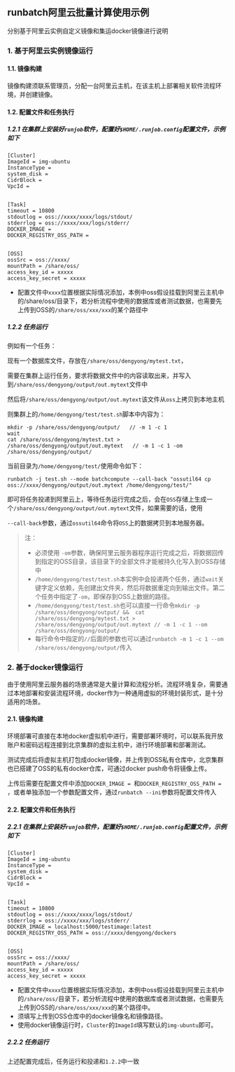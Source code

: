 ## runbatch阿里云批量计算使用示例

分别基于阿里云实例自定义镜像和集运docker镜像进行说明

### 1. 基于阿里云实例镜像运行

 #### 1.1. 镜像构建

镜像构建须联系管理员，分配一台阿里云主机，在该主机上部署相关软件流程环境，并创建镜像。

#### 1.2. 配置文件和任务执行

##### 1.2.1 在集群上安装好`runjob`软件，配置好`$HOME/.runjob.config`配置文件，示例如下

```
[Cluster]
ImageId = img-ubuntu
InstanceType = 
system_disk = 
CidrBlock = 
VpcId = 


[Task]
timeout = 10800
stdoutlog = oss://xxxx/xxxx/logs/stdout/
stderrlog = oss://xxxx/xxx/logs/stderr/
DOCKER_IMAGE = 
DOCKER_REGISTRY_OSS_PATH = 


[OSS]
ossSrc = oss://xxxx/
mountPath = /share/oss/
access_key_id = xxxxx
access_key_secret = xxxxx
```

+ 配置文件中`xxxx`位置根据实际情况添加，本例中oss假设挂载到阿里云主机中的/share/oss/目录下，若分析流程中使用的数据库或者测试数据，也需要先上传到OSS的`/share/oss/xxx/xxx`的某个路径中

##### 1.2.2 任务运行

例如有一个任务：

现有一个数据库文件，存放在`/share/oss/dengyong/mytest.txt`，

需要在集群上运行任务，要求将数据文件中的内容读取出来，并写入到`/share/oss/dengyong/output/out.mytext`文件中

然后将`/share/oss/dengyong/output/out.mytext`该文件从`oss`上拷贝到本地主机

则集群上的`/home/dengyong/test/test.sh`脚本中内容为：

```shell
mkdir -p /share/oss/dengyong/output/   // -m 1 -c 1
wait
cat /share/oss/dengyong/mytest.txt > /share/oss/dengyong/output/out.mytext   // -m 1 -c 1 -om /share/oss/dengyong/output/
```

当前目录为`/home/dengyong/test/`使用命令如下：

```shell
runbatch -j test.sh --mode batchcompute --call-back "ossutil64 cp oss://xxxx/dengyong/output/out.mytext /home/dengyong/test/"
```

即可将任务投递到阿里云上，等待任务运行完成之后，会在`OSS`存储上生成一个`/share/oss/dengyong/output/out.mytext`文件，如果需要的话，使用

`--call-back`参数，通过`ossutil64`命令将`OSS`上的数据拷贝到本地服务器。

> 注：
>
> + 必须使用 `-om`参数，确保阿里云服务器程序运行完成之后，将数据回传到指定的OSS目录，该目录下的全部文件才能被持久化写入到OSS存储中
> + `/home/dengyong/test/test.sh`本实例中会投递两个任务，通过`wait`关键字定义依赖，先创建出文件夹，然后将数据重定向到输出文件。第二个任务中指定了`-om`，即保存到OSS上数据的路径。
> + `/home/dengyong/test/test.sh`也可以直接一行命令`mkdir -p /share/oss/dengyong/output/ &&  cat /share/oss/dengyong/mytest.txt > /share/oss/dengyong/output/out.mytext // -m 1 -c 1 --om /share/oss/dengyong/output/ `
> + 每行命令中指定的`//`后面的参数也可以通过`runbatch -m 1 -c 1 --om /share/oss/dengyong/output/`传入



### 2. 基于docker镜像运行

由于使用阿里云服务器的场景通常是大量计算和流程分析。流程环境复杂，需要通过本地部署和安装流程环境，docker作为一种通用虚拟的环境封装形式，是十分适用的场景。

 #### 2.1. 镜像构建

环境部署可直接在本地docker虚拟机中进行，需要部署环境时，可以联系我开放账户和密码远程连接到北京集群的虚拟主机中，进行环境部署和部署测试。

测试完成后将虚拟主机打包成docker镜像，并上传到OSS私有仓库中，北京集群也已搭建了OSS的私有docker仓库，可通过docker push命令将镜像上传。

上传后需要在配置文件中添加`DOCKER_IMAGE = `和`DOCKER_REGISTRY_OSS_PATH = `，或者单独添加一个参数配置文件，通过`runbatch --ini`参数将配置文件传入

#### 2.2. 配置文件和任务执行

##### 2.2.1 在集群上安装好`runjob`软件，配置好`$HOME/.runjob.config`配置文件，示例如下

```
[Cluster]
ImageId = img-ubuntu
InstanceType = 
system_disk = 
CidrBlock = 
VpcId = 


[Task]
timeout = 10800
stdoutlog = oss://xxxx/xxxx/logs/stdout/
stderrlog = oss://xxxx/xxx/logs/stderr/
DOCKER_IMAGE = localhost:5000/testimage:latest
DOCKER_REGISTRY_OSS_PATH = oss://xxxx/dengyong/dockers


[OSS]
ossSrc = oss://xxxx/
mountPath = /share/oss/
access_key_id = xxxxx
access_key_secret = xxxxx
```

+ 配置文件中`xxxx`位置根据实际情况添加，本例中oss假设挂载到阿里云主机中的`/share/oss/`目录下，若分析流程中使用的数据库或者测试数据，也需要先上传到OSS的`/share/oss/xxx/xxx`的某个路径中。
+ 须填写上传到OSS仓库中的docker镜像名和镜像路径。
+ 使用docker镜像运行时，`Cluster`的`ImageId`填写默认的`img-ubuntu`即可。

##### 2.2.2 任务运行

上述配置完成后，任务运行和投递和`1.2.2`中一致

